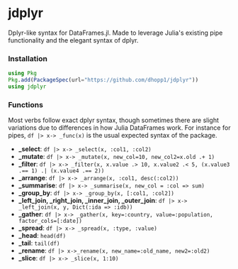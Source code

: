 # jdplyr
Dplyr-like syntax for DataFrames.jl. Made to leverage Julia's existing pipe functionality and the elegant syntax of dplyr.

### Installation
```julia
using Pkg
Pkg.add(PackageSpec(url="https://github.com/dhopp1/jdplyr"))
using jdplyr
```

### Functions
Most verbs follow exact dplyr syntax, though sometimes there are slight variations due to differences in how Julia DataFrames work. For instance for pipes, `df |> x-> _func(x)` is the usual expected syntax of the package.

- **_select**: `df |> x-> _select(x, :col1, :col2)`
- **_mutate**: `df |> x-> _mutate(x, new_col=10, new_col2=x.old .+ 1)`
- **_filter**: `df |> x-> _filter(x, x.value .> 10, x.value2 .< 5, (x.value3 .== 1) .| (x.value4 .== 2))`
- **_arrange**: `df |> x-> _arrange(x, :col1, desc(:col2))`
- **_summarise**: `df |> x-> _summarise(x, new_col = :col => sum)`
- **_group_by**: `df |> x-> _group_by(x, [:col1, :col2])`
- **_left_join, _right_join, _inner_join, _outer_join**: `df |> x-> _left_join(x, y, Dict(:ida => :idb))`
- **_gather**: `df |> x-> _gather(x, key=:country, value=:population, factor_cols=[:date])`
- **_spread**: `df |> x-> _spread(x, :type, :value)`
- **_head**: `head(df)`
- **_tail**: `tail(df)`
- **_rename**: `df |> x->_rename(x, new_name=:old_name, new2=:old2)`
- **_slice**: `df |> x-> _slice(x, 1:10)`
